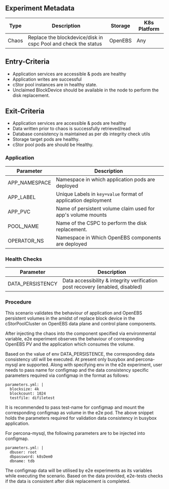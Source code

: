 ## Experiment Metadata

Type  |     Description                                               | Storage    | K8s Platform | 
------|---------------------------------------------------------------|------------|--------------|
Chaos |Replace the blockdevice/disk in cspc Pool and check the status | OpenEBS    | Any          | 

## Entry-Criteria

- Application services are accessible & pods are healthy
- Application writes are successful 
- cStor pool instances are in healthy state.
- Unclaimed BlockDevice should be available in the node to perform the disk replacement.

## Exit-Criteria

- Application services are accessible & pods are healthy
- Data written prior to chaos is successfully retrieved/read
- Database consistency is maintained as per db integrity check utils
- Storage target pods are healthy.
- cStor pool pods are should be Healthy.

### Application

Parameter     | Description
--------------|------------
APP_NAMESPACE | Namespace in which application pods are deployed
APP_LABEL     | Unique Labels in `key=value` format of application deployment
APP_PVC       | Name of persistent volume claim used for app's volume mounts 
POOL_NAME     | Name of the CSPC to perform the disk replacement.
OPERATOR_NS   | Namespace in Which OpenEBS components are deployed

### Health Checks 

Parameter             | Description
----------------------|------------
DATA_PERSISTENCY      | Data accessibility & integrity verification post recovery (enabled, disabled)


### Procedure

This scenario validates the behaviour of application and OpenEBS persistent volumes in the amidst of replace block device in the cStorPoolCluster  on OpenEBS data plane and control plane components.

After injecting the chaos into the component specified via environmental variable, e2e experiment observes the behaviour of corresponding OpenEBS PV and the application which consumes the volume.

Based on the value of env DATA_PERSISTENCE, the corresponding data consistency util will be executed. At present only busybox and percona-mysql are supported. Along with specifying env in the e2e experiment, user needs to pass name for configmap and the data consistency specific parameters required via configmap in the format as follows:

    parameters.yml: |
      blocksize: 4k
      blockcount: 1024
      testfile: difiletest

It is recommended to pass test-name for configmap and mount the corresponding configmap as volume in the e2e pod. The above snippet holds the parameters required for validation data consistency in busybox application.

For percona-mysql, the following parameters are to be injected into configmap.

    parameters.yml: |
      dbuser: root
      dbpassword: k8sDem0
      dbname: tdb

The configmap data will be utilised by e2e experiments as its variables while executing the scenario. Based on the data provided, e2e-tests checks if the data is consistent after disk replacement is completed.

